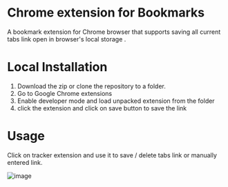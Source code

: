 # Chrome extension for Bookmarks

A bookmark extension for Chrome browser that supports saving all current tabs link open in browser's local storage .

# Local Installation
  1. Download the zip or clone the repository to a folder.
  2. Go to Google Chrome extensions
  3. Enable developer mode and load unpacked extension from the folder
  4. click the extension and click on save button to save the link

# Usage
Click on tracker extension and use it to save / delete tabs link or manually entered link.

![image](https://user-images.githubusercontent.com/82048817/168411942-fb1956f4-5918-477c-8607-dd2b34ee4037.png)
